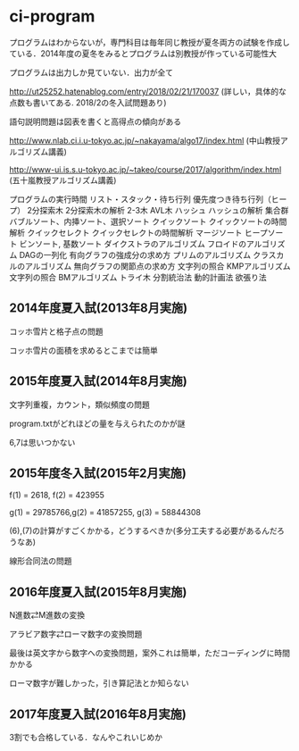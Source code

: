 # ci-program
プログラムはわからないが，専門科目は毎年同じ教授が夏冬両方の試験を作成している．2014年度の夏冬をみるとプログラムは別教授が作っている可能性大

プログラムは出力しか見ていない．出力が全て

http://ut25252.hatenablog.com/entry/2018/02/21/170037
(詳しい，具体的な点数も書いてある. 2018/2の冬入試問題あり)

語句説明問題は図表を書くと高得点の傾向がある

http://www.nlab.ci.i.u-tokyo.ac.jp/~nakayama/algo17/index.html
(中山教授アルゴリズム講義)

http://www-ui.is.s.u-tokyo.ac.jp/~takeo/course/2017/algorithm/index.html
(五十嵐教授アルゴリズム講義)

プログラムの実行時間
リスト・スタック・待ち行列
優先度つき待ち行列（ヒープ）
2分探索木
2分探索木の解析
2-3木
AVL木
ハッシュ
ハッシュの解析
集合群
バブルソート、内挿ソート、選択ソート
クイックソート
クイックソートの時間解析
クイックセレクト
クイックセレクトの時間解析
マージソート
ヒープソート
ビンソート, 基数ソート
ダイクストラのアルゴリズム
フロイドのアルゴリズム
DAGの一列化
有向グラフの強成分の求め方
プリムのアルゴリズム
クラスカルのアルゴリズム
無向グラフの関節点の求め方
文字列の照合 KMPアルゴリズム 
文字列の照合 BMアルゴリズム 
トライ木
分割統治法 
動的計画法 
欲張り法 
## 2014年度夏入試(2013年8月実施)
コッホ雪片と格子点の問題

コッホ雪片の面積を求めるとこまでは簡単


## 2015年度夏入試(2014年8月実施)
文字列重複，カウント，類似頻度の問題

program.txtがどれほどの量を与えられたのかが謎

6,7は思いつかない

## 2015年度冬入試(2015年2月実施)
f(1) = 2618, f(2) = 423955

g(1) = 29785766,g(2) = 41857255, g(3) = 58844308

(6),(7)の計算がすごくかかる，どうするべきか(多分工夫する必要があるんだろうなあ)

線形合同法の問題

## 2016年度夏入試(2015年8月実施)
N進数⇄M進数の変換

アラビア数字⇄ローマ数字の変換問題

最後は英文字から数字への変換問題，案外これは簡単，ただコーディングに時間かかる

ローマ数字が難しかった，引き算記法とか知らない

## 2017年度夏入試(2016年8月実施)
3割でも合格している．なんやこれいじめか
